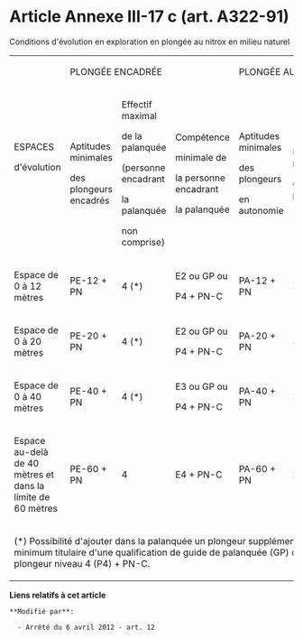 # Article Annexe III-17 c (art. A322-91)

Conditions d'évolution en exploration en plongée au nitrox en milieu naturel

<table>
  <tbody>
    <tr>
      <td rowspan="2">

ESPACES

d'évolution

</td>
      <td colspan="3">

PLONGÉE ENCADRÉE

</td>
      <td colspan="2">

PLONGÉE AUTONOME

</td>
    </tr>
    <tr>
      <td>

Aptitudes minimales

des plongeurs encadrés

</td>
      <td>

Effectif maximal

de la palanquée

(personne encadrant

la palanquée

non comprise)

</td>
      <td>

Compétence

minimale de

la personne encadrant

la palanquée

</td>
      <td>

Aptitudes minimales

des plongeurs

en autonomie

</td>
      <td>

Effectif maximal

de la palanquée

</td>
    </tr>
    <tr>
      <td>

Espace de 0 à 12 mètres

</td>
      <td>

PE-12 + PN

</td>
      <td>

4 (*)

</td>
      <td>

E2 ou GP ou

P4 + PN-C

</td>
      <td>

PA-12 + PN

</td>
      <td>

3

</td>
    </tr>
    <tr>
      <td>

Espace de 0 à 20 mètres

</td>
      <td>

PE-20 + PN

</td>
      <td>

4 (*)

</td>
      <td>

E2 ou GP ou

P4 + PN-C

</td>
      <td>

PA-20 + PN

</td>
      <td>

3

</td>
    </tr>
    <tr>
      <td>

Espace de 0 à 40 mètres

</td>
      <td>

PE-40 + PN

</td>
      <td>

4 (*)

</td>
      <td>

E3 ou GP ou

P4 + PN-C

</td>
      <td>

PA-40 + PN

</td>
      <td>

3

</td>
    </tr>
    <tr>
      <td>

Espace au-delà de 40 mètres et dans la limite de 60 mètres

</td>
      <td>

PE-60 + PN

</td>
      <td>

4

</td>
      <td>

E4 + PN-C

</td>
      <td>

PA-60 + PN

</td>
      <td>

3 

</td>
    </tr>
    <tr>
      <td colspan="6">

(*) Possibilité d'ajouter dans la palanquée un plongeur supplémentaire, au minimum titulaire d'une qualification de guide de
palanquée (GP) ou de plongeur niveau 4 (P4) + PN-C.

</td>
    </tr>
  </tbody>
</table>

**Liens relatifs à cet article**

	**Modifié par**:

	  - Arrêté du 6 avril 2012 - art. 12
